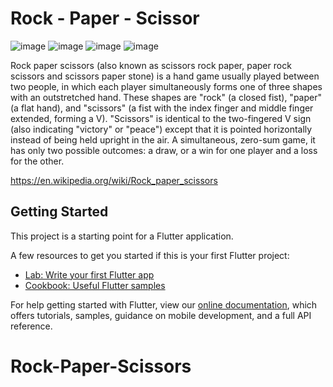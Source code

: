# Rock - Paper - Scissor

![image](https://user-images.githubusercontent.com/35340090/78674351-0e0a0300-7916-11ea-9c74-6824c1e203d9.png)
![image](https://user-images.githubusercontent.com/35340090/78674387-1b26f200-7916-11ea-85b4-ce9912934566.png)
![image](https://user-images.githubusercontent.com/35340090/78674401-224e0000-7916-11ea-8c8d-00945c8db993.png) 
![image](https://user-images.githubusercontent.com/35340090/78674415-27ab4a80-7916-11ea-855b-50634f734ac6.png)


Rock paper scissors (also known as scissors rock paper, paper rock scissors and scissors paper stone) is a hand game usually played between two people, in which each player simultaneously forms one of three shapes with an outstretched hand. These shapes are "rock" (a closed fist), "paper" (a flat hand), and "scissors" (a fist with the index finger and middle finger extended, forming a V). "Scissors" is identical to the two-fingered V sign (also indicating "victory" or "peace") except that it is pointed horizontally instead of being held upright in the air. A simultaneous, zero-sum game, it has only two possible outcomes: a draw, or a win for one player and a loss for the other. 

https://en.wikipedia.org/wiki/Rock_paper_scissors

## Getting Started

This project is a starting point for a Flutter application.

A few resources to get you started if this is your first Flutter project:

- [Lab: Write your first Flutter app](https://flutter.dev/docs/get-started/codelab)
- [Cookbook: Useful Flutter samples](https://flutter.dev/docs/cookbook)

For help getting started with Flutter, view our
[online documentation](https://flutter.dev/docs), which offers tutorials,
samples, guidance on mobile development, and a full API reference.
# Rock-Paper-Scissors
